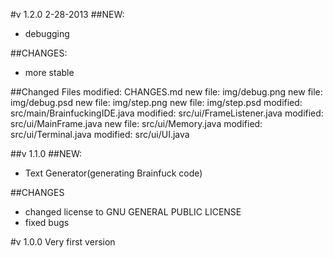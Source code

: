 #v 1.2.0	2-28-2013
##NEW:
+ debugging

##CHANGES:
+ more stable

##Changed Files
	modified:   CHANGES.md
	new file:   img/debug.png
	new file:   img/debug.psd
	new file:   img/step.png
	new file:   img/step.psd
	modified:   src/main/BrainfuckingIDE.java
	modified:   src/ui/FrameListener.java
	modified:   src/ui/MainFrame.java
	new file:   src/ui/Memory.java
	modified:   src/ui/Terminal.java
	modified:   src/ui/UI.java


##v 1.1.0
##NEW:
+ Text Generator(generating Brainfuck code)

##CHANGES
+ changed license to  GNU GENERAL PUBLIC LICENSE
+ fixed bugs

#v 1.0.0
Very first version